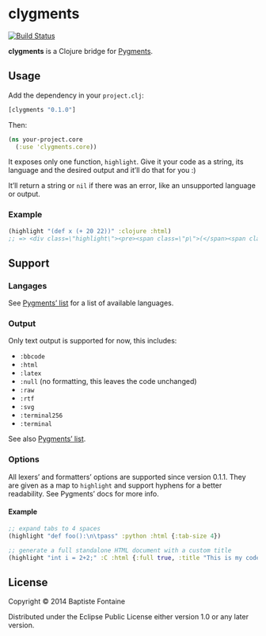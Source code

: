 # clygments

[![Build Status](https://travis-ci.org/bfontaine/clygments.png)](https://travis-ci.org/bfontaine/clygments)

**clygments** is a Clojure bridge for [Pygments][].

[Pygments]: http://pygments.org/

## Usage

Add the dependency in your `project.clj`:

```clj
[clygments "0.1.0"]
```

Then:

```clj
(ns your-project.core
  (:use 'clygments.core))
```

It exposes only one function, `highlight`. Give it your code as a string, its
language and the desired output and it’ll do that for you :)

It’ll return a string or `nil` if there was an error, like an unsupported
language or output.

### Example

```clj
(highlight "(def x (+ 20 22))" :clojure :html)
;; => <div class=\"highlight\"><pre><span class=\"p\">(</span><span class=\"k\">def </span><span class=\"nv\">x</span> <span class=\"mi\">42</span><span class=\"p\">)</span>\n</pre></div>
```

## Support

### Langages

See [Pygments’ list][lexers] for a list of available languages.

### Output

Only text output is supported for now, this includes:

* `:bbcode`
* `:html`
* `:latex`
* `:null` (no formatting, this leaves the code unchanged)
* `:raw`
* `:rtf`
* `:svg`
* `:terminal256`
* `:terminal`

See also [Pygments’ list][formatters].

### Options

All lexers’ and formatters’ options are supported since version 0.1.1. They are
given as a map to `highlight` and support hyphens for a better readability. See
Pygments’ docs for more info.

#### Example

```clj
;; expand tabs to 4 spaces
(highlight "def foo():\n\tpass" :python :html {:tab-size 4})

;; generate a full standalone HTML document with a custom title
(highlight "int i = 2+2;" :C :html {:full true, :title "This is my code"})
```

[lexers]: http://pygments.org/docs/lexers/
[formatters]: http://pygments.org/docs/formatters/

## License

Copyright © 2014 Baptiste Fontaine

Distributed under the Eclipse Public License either version 1.0 or any later
version.
